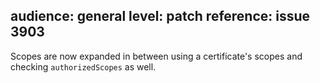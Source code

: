 audience: general
level: patch
reference: issue 3903
---
Scopes are now expanded in between using a certificate's scopes and checking `authorizedScopes`
as well.